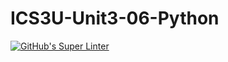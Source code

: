 # ICS3U-Unit3-06-Python

[![GitHub's Super Linter](https://github.com/Ethan-Prieur1/ICS3U-Unit3-06-Python/workflows/GitHub's%20Super%20Linter/badge.svg)](https://github.com/Ethan-Prieur1/ICS3U-Unit3-06-Python/actions)

